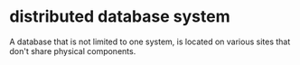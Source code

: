 # distributed database system

A database that is not limited to one system, is located on various sites that don't share physical components.
